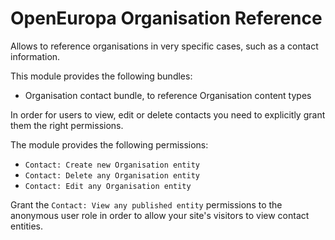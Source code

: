 # OpenEuropa Organisation Reference

Allows to reference organisations in very specific cases, such as a contact information.

This module provides the following bundles:

- Organisation contact bundle, to reference Organisation content types

In order for users to view, edit or delete contacts you need to explicitly grant them the right permissions.

The module provides the following permissions:

- `Contact: Create new Organisation entity`
- `Contact: Delete any Organisation entity`
- `Contact: Edit any Organisation entity`

Grant the `Contact: View any published entity` permissions to the anonymous user role in order to allow your
site's visitors to view contact entities.
